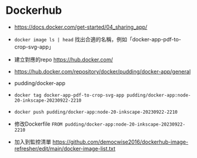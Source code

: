 # Dockerhub

- https://docs.docker.com/get-started/04_sharing_app/
- `docker image ls | head` 找出合適的名稱，例如「docker-app-pdf-to-crop-svg-app」
- 建立對應的repo https://hub.docker.com/
- https://hub.docker.com/repository/docker/pudding/docker-app/general
- pudding/docker-app
- `docker tag docker-app-pdf-to-crop-svg-app pudding/docker-app:node-20-inkscape-20230922-2210`
- `docker push pudding/docker-app:node-20-inkscape-20230922-2210`
- 修改Dockerfile `FROM pudding/docker-app:node-20-inkscape-20230922-2210`


- 加入到監控清單 https://github.com/democwise2016/dockerhub-image-refresher/edit/main/docker-image-list.txt